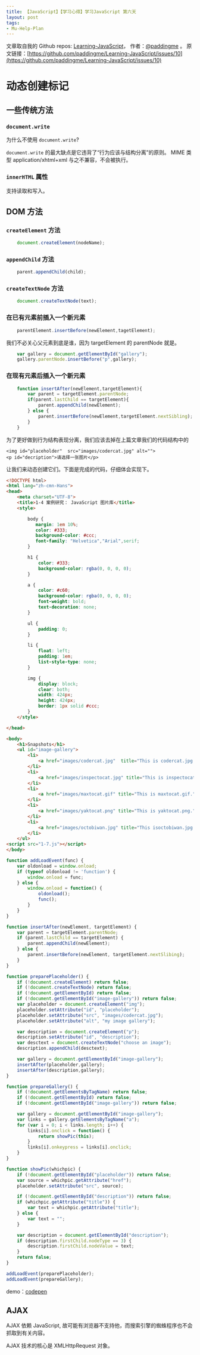 ```yaml
---
title: 【JavaScript】【学习心得】学习JavaScript 第六天
layout: post
tags:
- Mu-Help-Plan
---
```



 文章取自我的 Github  repos: [Learning-JavaScript](https://github.com/paddingme/Learning-JavaScript)， 作者：[@paddingme](http://padding.me/about.html) 。 
  原文链接：[https://github.com/paddingme/Learning-JavaScript/issues/10](https://github.com/paddingme/Learning-JavaScript/issues/10)

# 动态创建标记

## 一些传统方法

### `document.write`

为什么不使用 `document.write`?

`document.write` 的最大缺点是它违背了“行为应该与结构分离”的原则。
MIME 类型 application/xhtml+xml 与之不兼容，不会被执行。

### `innerHTML` 属性

支持读取和写入。

## DOM 方法

### `createElement` 方法

```javascript
    document.createElement(nodeName);
```

### `appendChild` 方法

```javascript
    parent.appendChild(child);
```

### `createTextNode` 方法

```javascript
    document.createTextNode(text);
```

### 在已有元素前插入一个新元素

```javascript
    parentElement.insertBefore(newElement,tagetElement);
```

我们不必关心父元素到底是谁，因为 targetElement 的 parentNode 就是。

```javascript
    var gallery = document.getElementById("gallery");
    gallery.parentNode.insertBefore("p",gallery);
```


### 在现有元素后插入一个新元素

```javascript
    function insertAfter(newElement,targetElement){
        var parent = targetElement.parentNode;
        if(parent.lastChild == targetElement){
            parent.appendChild(newElement);
        } else {
            parent.insertBefore(newElement,targetElement.nextSibling);
        }
    }
```

为了更好做到行为结构表现分离，我们应该去掉在上篇文章我们的代码结构中的
```
<img id="placeholder"  src="images/codercat.jpg" alt="">
<p id="decription">请选择一张图片</p>
```

让我们来动态创建它们。下面是完成的代码，仔细体会实现下。

```html
<!DOCTYPE html>
<html lang="zh-cmn-Hans">
<head>
    <meta charset="UTF-8">
    <title>1-4 案例研究： JavaScript 图片库</title>
    <style>

        body {
           margin: 1em 10%;
           color: #333;
           background-color: #ccc;
           font-family: "Helvetica","Arial",serif;
        }

        h1 {
            color: #333;
            background-color: rgba(0, 0, 0, 0);
        }

        a {
            color: #c60;
            background-color: rgba(0, 0, 0, 0);
            font-weight: bold;
            text-decoration: none;
        }

        ul {
            padding: 0;
        }

        li {
            float: left;
            padding: 1em;
            list-style-type: none;
        }

        img {
            display: block;
            clear: both;
            width: 424px;
            height: 424px;
            border: 1px solid #ccc;
        }
    </style>

</head>

<body>
    <h1>Snapshots</h1>
    <ul id="image-gallery">
        <li>
            <a href="images/codercat.jpg"  title="This is codercat.jpg.">codercat</a>
        </li>
        <li>
            <a href="images/inspectocat.jpg" title="This is inspectocat.jpg.">inspectocat</a>
        </li>
        <li>
            <a href="images/maxtocat.gif" title="This is maxtocat.gif.">maxtocat</a>
        </li>
        <li>
            <a href="images/yaktocat.png" title="This is yaktocat.png.">yaktocat</a>
        </li>
        <li>
            <a href="images/octobiwan.jpg" title="This isoctobiwan.jpg.">octobiwan</a>
        </li>
    </ul>
<script src="1-7.js"></script>
</body>
```

```javascript
function addLoadEvent(func) {
    var oldonload = window.onload;
    if (typeof oldonload != 'function') {
        window.onload = func;
    } else {
        window.onload = function() {
            oldonload();
            func();
        }
    }
}

function insertAfter(newElement, targetElement) {
    var parent = targetElement.parentNode;
    if (parent.lastChild == targetElement) {
        parent.appendChild(newElement);
    } else {
        parent.insertBefore(newElement, targetElement.nextSlibing);
    }
}

function preparePlaceholder() {
    if (!document.createElement) return false;
    if (!document.createTextNode) return false;
    if (!document.getElementById) return false;
    if (!document.getElementById("image-gallery")) return false;
    var placeholder = document.createElement("img");
    placeholder.setAttribute("id", "placeholder");
    placeholder.setAttribute("src", "images/codercat.jpg");
    placeholder.setAttribute("alt", "my image gallery");

    var description = document.createElement("p");
    description.setAttribute("id", "description");
    var desctext = document.createTextNode("choose an image");
    description.appendChild(desctext);

    var gallery = document.getElementById("image-gallery");
    insertAfter(placeholder,gallery);
    insertAfter(description,gallery);
}

function prepareGallery() {
    if (!document.getElementsByTagName) return false;
    if (!document.getElementById) return false;
    if (!document.getElementById("image-gallery")) return false;

    var gallery = document.getElementById("image-gallery");
    var links = gallery.getElementsByTagName("a");
    for (var i = 0; i < links.length; i++) {
        links[i].onclick = function() {
            return showPic(this);
        }
        links[i].onkeypress = links[i].onclick;
    }
}

function showPic(whichpic) {
    if (!document.getElementById("placeholder")) return false;
    var source = whichpic.getAttribute("href");
    placeholder.setAttribute("src", source);

    if (!document.getElementById("description")) return false;
    if (whichpic.getAttribute("title")) {
        var text = whichpic.getAttribute("title");
    } else {
        var text = "";
    }

    var description = document.getElementById("description");
    if (description.firstChild.nodeType == 3) {
        description.firstChild.nodeValue = text;
    }
    return false;
}

addLoadEvent(preparePlaceholder);
addLoadEvent(prepareGallery);
```


demo：[codepen](http://codepen.io/paddingme/pen/jEERab)


## AJAX

AJAX 依赖 JavaScript, 故可能有浏览器不支持他，而搜索引擎的蜘蛛程序也不会抓取到有关内容。

AJAX 技术的核心是 XMLHttpRequest 对象。
